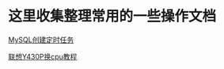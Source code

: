 # 这里收集整理常用的一些操作文档

[MySQL创建定时任务](https://zouxingjie.github.io/pdfDoc/MySQL创建定时任务.pdf)   

[联想Y430P换cpu教程](https://zouxingjie.github.io/pdfDoc/联想Y430P换i7cpu教程.pdf)  
